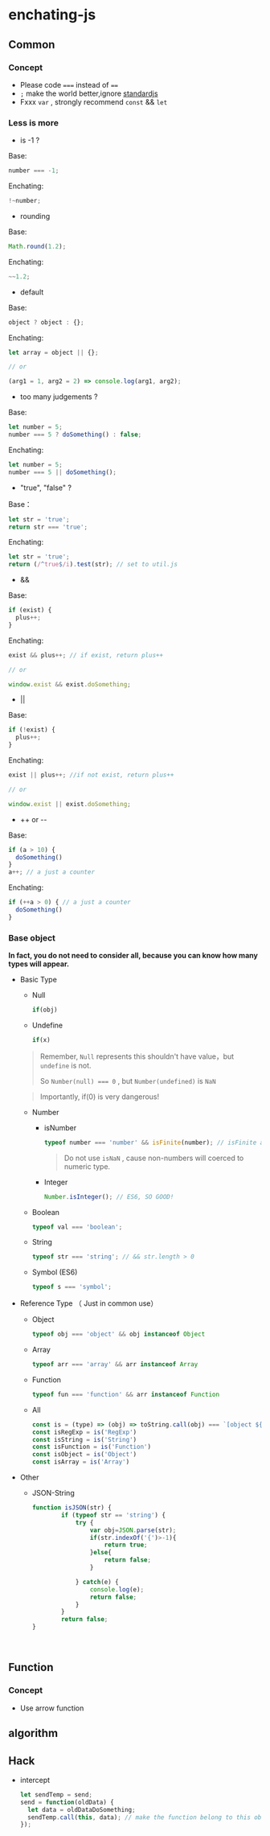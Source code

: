 # enchating-js


## Common

### Concept
* Please code `===` instead of  `==`
* `;` make the world better,ignore [standardjs](https://standardjs.com/)
* Fxxx  `var` , strongly recommend `const` && `let`


### Less is more


* is -1 ?

Base:

```javascript
number === -1;
```

Enchating:
```javascript
!~number;
```

* rounding



Base:

```javascript
Math.round(1.2);
```

Enchating:

```javascript
~~1.2;
```

* default

Base:

```javascript
object ? object : {};
```

Enchating:

```javascript
let array = object || {};

// or

(arg1 = 1, arg2 = 2) => console.log(arg1, arg2);
```

* too many judgements ?

Base:

```javascript
let number = 5;
number === 5 ? doSomething() : false;
```

Enchating:

```javascript
let number = 5;
number === 5 || doSomething();
```

* "true", "false" ?

Base：

```javascript
let str = 'true';
return str === 'true';
```

Enchating:

```Javascript
let str = 'true';
return (/^true$/i).test(str); // set to util.js
```

* &&

Base:

```javascript
if (exist) {
  plus++;
}
```

Enchating:

```javascript
exist && plus++; // if exist, return plus++

// or

window.exist && exist.doSomething;
```

* ||

Base:

```javascript
if (!exist) {
  plus++;
}
```

Enchating:

```javascript
exist || plus++; //if not exist, return plus++

// or

window.exist || exist.doSomething;
```

- ++ or --

Base:

```javascript
if (a > 10) {
  doSomething()
}
a++; // a just a counter
```

Enchating:

```javascript
if (++a > 0) { // a just a counter
  doSomething()
}
```



### Base object

**In fact, you do not need to consider all, because you can know how many types will appear.**

* Basic Type
  * Null

    ```javascript
    if(obj)
    ```

  * Undefine

    ```javascript
    if(x)
    ```

  > Remember, `Null` represents this shouldn't have value，but `undefine` is not. 
  >
  > So `Number(null) === 0` , but `Number(undefined)` is `NaN`

  > Importantly, if(0) is very dangerous!

  * Number

    * isNumber

      ```javascript
      typeof number === 'number' && isFinite(number); // isFinite avoids NaN
      ```
      > Do not use `isNaN` , cause non-numbers will coerced to numeric type.

    * Integer

      ```javascript
      Number.isInteger(); // ES6, SO GOOD!
      ```

  * Boolean

    ```javascript
    typeof val === 'boolean';
    ```

  * String

    ```javascript
    typeof str === 'string'; // && str.length > 0 
    ```

  * Symbol (ES6)

    ```javascript
    typeof s === 'symbol'; 
    ```

* Reference Type （ Just in common use）
  * Object

    ```javascript
    typeof obj === 'object' && obj instanceof Object
    ```

  * Array

    ```javascript
    typeof arr === 'array' && arr instanceof Array
    ```

  * Function

    ```javascript
    typeof fun === 'function' && arr instanceof Function
    ```

  * All

    ```javascript
    const is = (type) => (obj) => toString.call(obj) === `[object ${type}]`
    const isRegExp = is('RegExp')
    const isString = is('String')
    const isFunction = is('Function')
    const isObject = is('Object')
    const isArray = is('Array')
    ```

* Other

  * JSON-String

    ```javascript
    function isJSON(str) {
            if (typeof str == 'string') {
                try {
                    var obj=JSON.parse(str);
                    if(str.indexOf('{')>-1){
                        return true;
                    }else{
                        return false;
                    }

                } catch(e) {
                    console.log(e);
                    return false;
                }
            }
            return false;
    }
    ```

    ​



## Function



### Concept

* Use arrow function



## algorithm







## Hack

* intercept

  ```javascript
  let sendTemp = send;
  send = function(oldData) {
    let data = oldDataDoSomething;
    sendTemp.call(this, data); // make the function belong to this obeject again
  });
  ```

  

